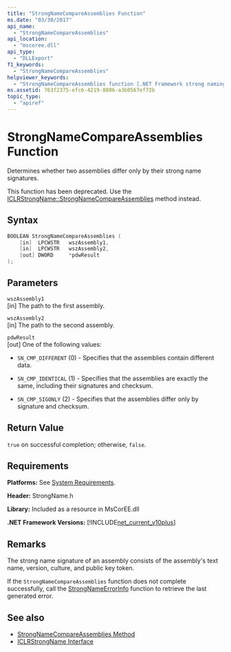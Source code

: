 ```yaml
---
title: "StrongNameCompareAssemblies Function"
ms.date: "03/30/2017"
api_name: 
  - "StrongNameCompareAssemblies"
api_location: 
  - "mscoree.dll"
api_type: 
  - "DLLExport"
f1_keywords: 
  - "StrongNameCompareAssemblies"
helpviewer_keywords: 
  - "StrongNameCompareAssemblies function [.NET Framework strong naming]"
ms.assetid: 763f2375-efc6-4219-8806-a3b0567ef72b
topic_type: 
  - "apiref"
---
```

# StrongNameCompareAssemblies Function
Determines whether two assemblies differ only by their strong name signatures.  
  
 This function has been deprecated. Use the [ICLRStrongName::StrongNameCompareAssemblies](../hosting/iclrstrongname-strongnamecompareassemblies-method.md) method instead.  
  
## Syntax  
  
```cpp  
BOOLEAN StrongNameCompareAssemblies (  
    [in]  LPCWSTR   wszAssembly1,  
    [in]  LPCWSTR   wszAssembly2,  
    [out] DWORD     *pdwResult  
);  
```  
  
## Parameters  
 `wszAssembly1`  
 [in] The path to the first assembly.  
  
 `wszAssembly2`  
 [in] The path to the second assembly.  
  
 `pdwResult`  
 [out] One of the following values:  
  
- `SN_CMP_DIFFERENT` (0) - Specifies that the assemblies contain different data.  
  
- `SN_CMP_IDENTICAL` (1) - Specifies that the assemblies are exactly the same, including their signatures and checksum.  
  
- `SN_CMP_SIGONLY` (2) - Specifies that the assemblies differ only by signature and checksum.  
  
## Return Value  
 `true` on successful completion; otherwise, `false`.  
  
## Requirements  
 **Platforms:** See [System Requirements](../../get-started/system-requirements.md).  
  
 **Header:** StrongName.h  
  
 **Library:** Included as a resource in MsCorEE.dll  
  
 **.NET Framework Versions:** [!INCLUDE[net_current_v10plus](../../../../includes/net-current-v10plus-md.md)]  
  
## Remarks  
 The strong name signature of an assembly consists of the assembly's text name, version, culture, and public key token.  
  
 If the `StrongNameCompareAssemblies` function does not complete successfully, call the [StrongNameErrorInfo](strongnameerrorinfo-function.md) function to retrieve the last generated error.  
  
## See also

- [StrongNameCompareAssemblies Method](../hosting/iclrstrongname-strongnamecompareassemblies-method.md)
- [ICLRStrongName Interface](../hosting/iclrstrongname-interface.md)

